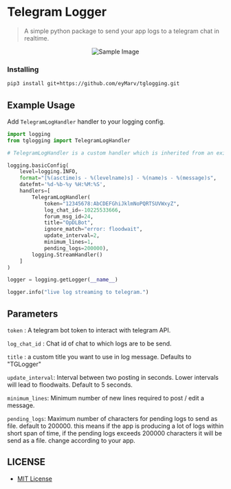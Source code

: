 # Telegram Logger 

> A simple python package to send your app logs to a telegram chat in realtime.

<p align="center">
  <img src="images/tglogger.jpg" alt="Sample Image">
</p>

### Installing

``` bash
pip3 install git+https://github.com/eyMarv/tglogging.git
```

## Example Usage

Add ```TelegramLogHandler``` handler to your logging config.


```python
import logging
from tglogging import TelegramLogHandler

# TelegramLogHandler is a custom handler which is inherited from an existing handler. ie, StreamHandler.

logging.basicConfig(
    level=logging.INFO,
    format="[%(asctime)s - %(levelname)s] - %(name)s - %(message)s",
    datefmt='%d-%b-%y %H:%M:%S',
    handlers=[
        TelegramLogHandler(
            token="12345678:AbCDEFGhiJklmNoPQRTSUVWxyZ", 
            log_chat_id=-10225533666,
            forum_msg_id=24,
            title="OpDLBot",
            ignore_match="error: floodwait",
            update_interval=2, 
            minimum_lines=1, 
            pending_logs=200000),
        logging.StreamHandler()
    ]
)

logger = logging.getLogger(__name__)

logger.info("live log streaming to telegram.")

```
## Parameters

```token``` : A telegram bot token to interact with telegram API.

```log_chat_id``` : Chat id of chat to which logs are to be send.

```title``` : a custom title you want to use in log message. Defaults to "TGLogger"

```update_interval```: Interval between two posting in seconds. Lower intervals will lead to floodwaits. Default to 5 seconds.

```minimum_lines```: Minimum number of new lines required to post / edit a message.

```pending_logs```: Maximum number of characters for pending logs to send as file.
default to 200000. this means if the app is producing a lot of logs within short span of time, if the pending logs exceeds 200000 characters it will be send as a file. change according to your app.


## LICENSE

- [MIT License](./LICENSE)